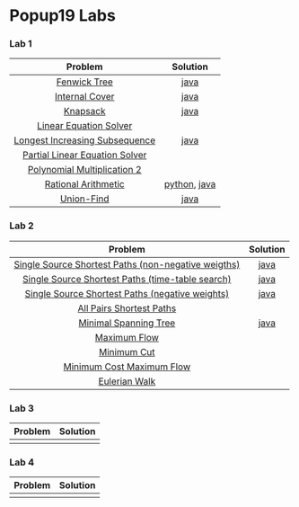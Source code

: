 Popup19 Labs
===

### Lab 1

| Problem | Solution |
| :---: | :---: |
| [Fenwick Tree](https://kth.kattis.com/problems/fenwick) | [java](src/main/java/se/kth/popup/lab1/fenwick/FenwickTree.java) |
| [Internal Cover](https://kth.kattis.com/problems/intervalcover) | [java](src/main/java/se/kth/popup/lab1/intervalcover/IntervalCover.java) |
| [Knapsack](https://kth.kattis.com/problems/knapsack) | [java](src/main/java/se/kth/popup/lab1/knapsack/Knapsack.java) |
| [Linear Equation Solver](https://kth.kattis.com/problems/equationsolver) |  |
| [Longest Increasing Subsequence](https://kth.kattis.com/problems/longincsubseq) | [java](src/main/java/se/kth/popup/lab1/longestsequence/LIS.java) |
| [Partial Linear Equation Solver](https://kth.kattis.com/problems/equationsolverplus) |  |
| [Polynomial Multiplication 2](https://kth.kattis.com/problems/polymul2) |  |
| [Rational Arithmetic](https://kth.kattis.com/problems/rationalarithmetic) | [python](Python/Lab%201/Rational%20Arithmetic/rational.py), [java](src/main/java/se/kth/popup/lab1/rationalarithmetic/RationalArithmetic.java) |
| [Union-Find](https://kth.kattis.com/problems/unionfind) | [java](src/main/java/se/kth/popup/lab1/unionfind/UnionFindMain.java) |

### Lab 2

| Problem | Solution |
| :---: | :---: |
| [Single Source Shortest Paths (non-negative weigths)](https://kth.kattis.com/problems/shortestpath1) | [java](src/main/java/se/kth/popup/lab2/shortestpath/NonNegativeWeightsMain.java) |
| [Single Source Shortest Paths (time-table search)](https://kth.kattis.com/problems/shortestpath2) | [java](src/main/java/se/kth/popup/lab2/shortestpath/TimeTableMain.java) |
| [Single Source Shortest Paths (negative weights)](https://kth.kattis.com/problems/shortestpath3) | [java](src/main/java/se/kth/popup/lab2/shortestpath/NegativeWeightsMain.java) |
| [All Pairs Shortest Paths](https://kth.kattis.com/problems/allpairspath) |  |
| [Minimal Spanning Tree](https://kth.kattis.com/problems/minspantree) | [java](src/main/java/se/kth/popup/lab2/minspantree/MinimumSpanningTreeMain.java) |
| [Maximum Flow](https://kth.kattis.com/problems/maxflow) |  |
| [Minimum Cut](https://kth.kattis.com/problems/mincut) |  |
| [Minimum Cost Maximum Flow](https://kth.kattis.com/problems/mincostmaxflow) |  |
| [Eulerian Walk](https://kth.kattis.com/problems/eulerianpath) |  |

### Lab 3

| Problem | Solution |
| :---: | :---: |
| []() |  |

### Lab 4

| Problem | Solution |
| :---: | :---: |
| []() |  |